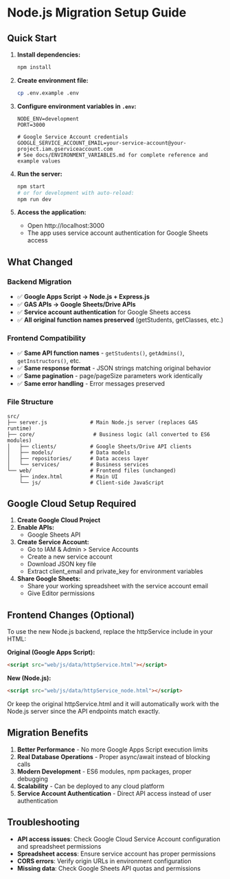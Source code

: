 # Node.js Migration Setup Guide

## Quick Start

1. **Install dependencies:**

   ```bash
   npm install
   ```

2. **Create environment file:**

   ```bash
   cp .env.example .env
   ```

3. **Configure environment variables in `.env`:**

   ```env
   NODE_ENV=development
   PORT=3000

   # Google Service Account credentials
   GOOGLE_SERVICE_ACCOUNT_EMAIL=your-service-account@your-project.iam.gserviceaccount.com
   # See docs/ENVIRONMENT_VARIABLES.md for complete reference and example values
   ```

4. **Run the server:**

   ```bash
   npm start
   # or for development with auto-reload:
   npm run dev
   ```

5. **Access the application:**
   - Open http://localhost:3000
   - The app uses service account authentication for Google Sheets access

## What Changed

### Backend Migration

- ✅ **Google Apps Script → Node.js + Express.js**
- ✅ **GAS APIs → Google Sheets/Drive APIs**
- ✅ **Service account authentication** for Google Sheets access
- ✅ **All original function names preserved** (getStudents, getClasses, etc.)

### Frontend Compatibility

- ✅ **Same API function names** - `getStudents()`, `getAdmins()`, `getInstructors()`, etc.
- ✅ **Same response format** - JSON strings matching original behavior
- ✅ **Same pagination** - page/pageSize parameters work identically
- ✅ **Same error handling** - Error messages preserved

### File Structure

```
src/
├── server.js              # Main Node.js server (replaces GAS runtime)
├── core/                   # Business logic (all converted to ES6 modules)
│   ├── clients/           # Google Sheets/Drive API clients
│   ├── models/            # Data models
│   ├── repositories/      # Data access layer
│   └── services/          # Business services
└── web/                   # Frontend files (unchanged)
    ├── index.html         # Main UI
    └── js/                # Client-side JavaScript
```

## Google Cloud Setup Required

1. **Create Google Cloud Project**
2. **Enable APIs:**
   - Google Sheets API
3. **Create Service Account:**
   - Go to IAM & Admin > Service Accounts
   - Create a new service account
   - Download JSON key file
   - Extract client_email and private_key for environment variables
4. **Share Google Sheets:**
   - Share your working spreadsheet with the service account email
   - Give Editor permissions

## Frontend Changes (Optional)

To use the new Node.js backend, replace the httpService include in your HTML:

**Original (Google Apps Script):**

```html
<script src="web/js/data/httpService.html"></script>
```

**New (Node.js):**

```html
<script src="web/js/data/httpService_node.html"></script>
```

Or keep the original httpService.html and it will automatically work with the Node.js server since the API endpoints match exactly.

## Migration Benefits

1. **Better Performance** - No more Google Apps Script execution limits
2. **Real Database Operations** - Proper async/await instead of blocking calls
3. **Modern Development** - ES6 modules, npm packages, proper debugging
4. **Scalability** - Can be deployed to any cloud platform
4. **Service Account Authentication** - Direct API access instead of user authentication

## Troubleshooting

- **API access issues**: Check Google Cloud Service Account configuration and spreadsheet permissions
- **Spreadsheet access**: Ensure service account has proper permissions
- **CORS errors**: Verify origin URLs in environment configuration
- **Missing data**: Check Google Sheets API quotas and permissions
